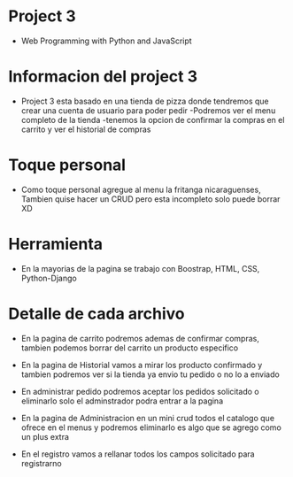 # Project 3

- Web Programming with Python and JavaScript

# Informacion del project 3
- Project 3 esta basado en una tienda de pizza donde tendremos que crear una cuenta de usuario para poder pedir
-Podremos ver el menu completo de la tienda
-tenemos la opcion de confirmar la compras en el carrito y ver el historial de compras

# Toque personal
- Como toque personal agregue al menu la fritanga nicaraguenses, Tambien quise hacer un CRUD pero esta incompleto solo puede borrar XD

# Herramienta
- En la mayorias de la pagina se trabajo con Boostrap, HTML, CSS, Python-Django

# Detalle de cada archivo
- En la pagina de carrito podremos ademas de confirmar compras, tambien podemos borrar del carrito un producto especifico

- En la pagina de Historial vamos a mirar los producto confirmado y tambien podremos ver si la tienda ya envio tu pedido o no lo a enviado

- En administrar pedido podremos aceptar los pedidos solicitado o eliminarlo solo el adminstrador podra entrar a la pagina

- En la pagina de Administracion en un mini crud todos el catalogo que ofrece en el menus y podremos eliminarlo es algo que se agrego como un plus extra

- En el registro vamos a rellanar todos los campos solicitado para registrarno
